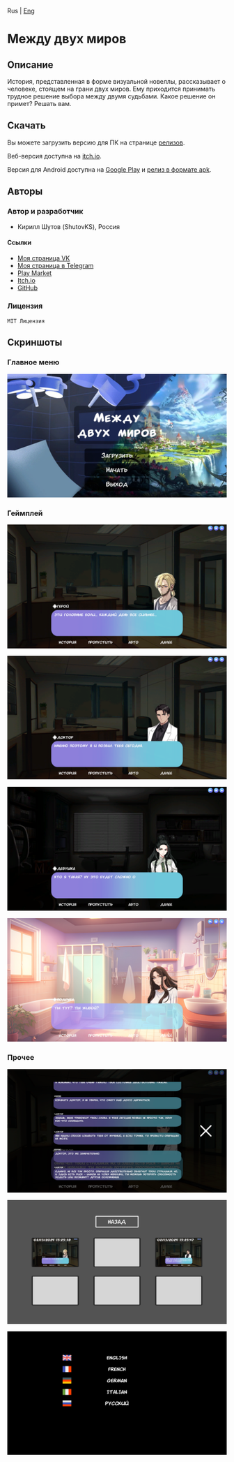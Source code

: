 Rus | [Eng](../../README.md)

# Между двух миров

## Описание

История, представленная в форме визуальной новеллы, рассказывает о человеке, стоящем на грани двух миров. Ему приходится принимать трудное решение выбора между двумя судьбами. Какое решение он примет? Решать вам.

## Скачать

Вы можете загрузить версию для ПК на странице [релизов](https://github.com/ShutovKS/Between-two-worlds/releases).

Веб-версия доступна на [itch.io](https://shutovks.itch.io/between-two-worlds).

Версия для Android доступна на [Google Play](https://play.google.com/store/apps/details?id=com.Forgeofgameworlds.BetweenTwoWorlds) и [релиз в формате apk](https://github.com/ShutovKS/Between-two-worlds/releases).

## Авторы

### Автор и разработчик

- Кирилл Шутов (ShutovKS), Россия

#### Ссылки

- [Моя страница VK](https://vk.com/shutovks)
- [Моя страница в Telegram](https://t.me/shutovks)
- [Play Market](https://play.google.com/store/apps/developer?id=Forge+of+game+worlds)
- [Itch.io](https://shutovks.itch.io/)
- [GitHub](https://github.com/ShutovKS)

### Лицензия

``` text
MIT Лицензия
```

## Скриншоты

### Главное меню

![Main menu](../../Resources/Screenshots/Rus/screenshot_main_menu.png)

### Геймплей

![Gameplay](../../Resources/Screenshots/Rus/screenshot_gameplay_1.png)

![Gameplay](../../Resources/Screenshots/Rus/screenshot_gameplay_2.png)

![Gameplay](../../Resources/Screenshots/Rus/screenshot_gameplay_3.png)

![Gameplay](../../Resources/Screenshots/Rus/screenshot_gameplay_4.png)

### Прочее

![Other](../../Resources/Screenshots/Rus/screenshot_dialogue_history.png)

![Other](../../Resources/Screenshots/Rus/screenshot_save_load.png)

![Other](../../Resources/Screenshots/Rus/screenshot_language_selection.png)
